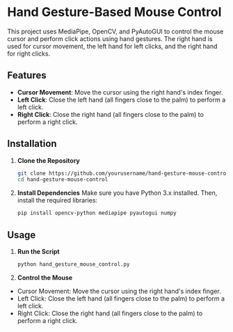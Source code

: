 # Hand Gesture-Based Mouse Control

This project uses MediaPipe, OpenCV, and PyAutoGUI to control the mouse cursor and perform click actions using hand gestures. The right hand is used for cursor movement, the left hand for left clicks, and the right hand for right clicks.

## Features
- **Cursor Movement**: Move the cursor using the right hand's index finger.
- **Left Click**: Close the left hand (all fingers close to the palm) to perform a left click.
- **Right Click**: Close the right hand (all fingers close to the palm) to perform a right click.

## Installation

1. **Clone the Repository**
   ```bash
   git clone https://github.com/yourusername/hand-gesture-mouse-control.git
   cd hand-gesture-mouse-control
   ```
2. **Install Dependencies**
   Make sure you have Python 3.x installed. Then, install the required libraries:
   ```bash
   pip install opencv-python mediapipe pyautogui numpy
   ```

## Usage

1. **Run the Script**
   ```bash
   python hand_gesture_mouse_control.py
   ```
2. **Control the Mouse**
- Cursor Movement: Move the cursor using the right hand's index finger.
- Left Click: Close the left hand (all fingers close to the palm) to perform a left click.
- Right Click: Close the right hand (all fingers close to the palm) to perform a right click.
